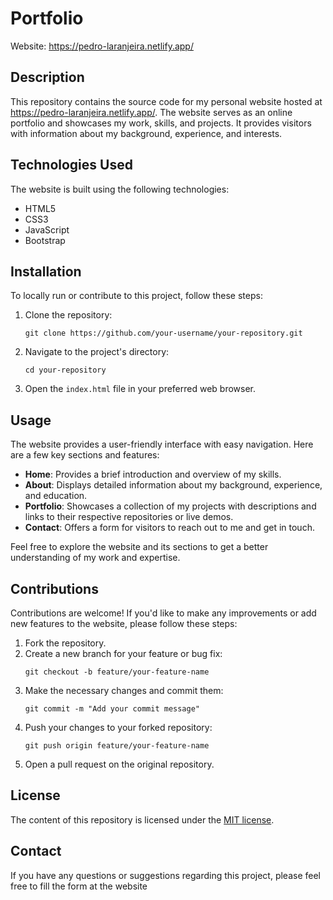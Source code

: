 # Portfolio

Website: https://pedro-laranjeira.netlify.app/

## Description

This repository contains the source code for my personal website hosted at https://pedro-laranjeira.netlify.app/.
The website serves as an online portfolio and showcases my work, skills, and projects. It provides visitors with information about my
background, experience, and interests.

## Technologies Used

The website is built using the following technologies:

- HTML5
- CSS3
- JavaScript
- Bootstrap

## Installation

To locally run or contribute to this project, follow these steps:

1. Clone the repository:
   ```
   git clone https://github.com/your-username/your-repository.git
   ```

2. Navigate to the project's directory:
   ```
   cd your-repository
   ```

3. Open the `index.html` file in your preferred web browser.

## Usage

The website provides a user-friendly interface with easy navigation. Here are a few key sections and features:

- **Home**: Provides a brief introduction and overview of my skills.
- **About**: Displays detailed information about my background, experience, and education.
- **Portfolio**: Showcases a collection of my projects with descriptions and links to their respective repositories or live demos.
- **Contact**: Offers a form for visitors to reach out to me and get in touch.

Feel free to explore the website and its sections to get a better understanding of my work and expertise.

## Contributions

Contributions are welcome! If you'd like to make any improvements or add new features to the website, please follow these steps:

1. Fork the repository.
2. Create a new branch for your feature or bug fix:
   ```
   git checkout -b feature/your-feature-name
   ```
3. Make the necessary changes and commit them:
   ```
   git commit -m "Add your commit message"
   ```
4. Push your changes to your forked repository:
   ```
   git push origin feature/your-feature-name
   ```
5. Open a pull request on the original repository.

## License

The content of this repository is licensed under the [MIT license](LICENSE.md).

## Contact

If you have any questions or suggestions regarding this project, please feel free to fill the form at the website
